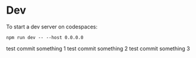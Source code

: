 # Dev

To start a dev server on codespaces:

`npm run dev -- --host 0.0.0.0`

test commit something 1
test commit something 2
test commit something 3
